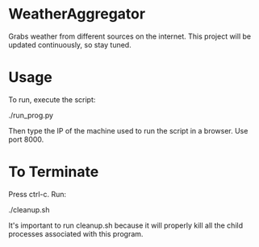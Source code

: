 # WeatherAggregator
Grabs weather from different sources on the internet. This project will be updated continuously, so stay tuned.

# Usage
To run, execute the script:

./run_prog.py

Then type the IP of the machine used to run the script in a browser. Use port 8000.

# To Terminate
Press ctrl-c.
Run:

./cleanup.sh

It's  important to run cleanup.sh because it will properly kill all the child processes associated with this program.
